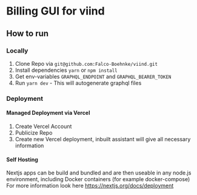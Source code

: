 # Billing GUI for viind

## How to run

### Locally

1. Clone Repo via `git@github.com:Falco-Boehnke/viind.git`
2. Install dependencies `yarn` or `npm install`
3. Get env-variables `GRAPHQL_ENDPOINT` and `GRAPHQL_BEARER_TOKEN`
4. Run `yarn dev` - This will autogenerate graphql files

### Deployment

#### Managed Deployment via Vercel

1. Create Vercel Account
2. Publicize Repo
3. Create new Vercel deployment, inbuilt assistant will give all necessary information

#### Self Hosting
Nextjs apps can be build and bundled and are then useable in any node.js environment, including Docker containers (for example docker-compose)
For more information look here https://nextjs.org/docs/deployment



